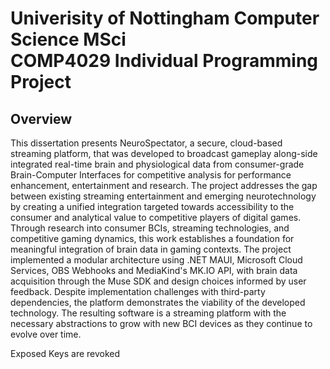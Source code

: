 # Univerisity of Nottingham Computer Science MSci<br>COMP4029 Individual Programming Project
## Overview

This dissertation presents NeuroSpectator, a secure, cloud-based streaming platform, that was developed to broadcast gameplay along-side integrated real-time brain and physiological data from consumer-grade Brain-Computer Interfaces for competitive analysis for performance enhancement, entertainment and research. The project addresses the gap between existing streaming entertainment and emerging neurotechnology by creating a unified integration targeted towards accessibility to the consumer and analytical value to competitive players of digital games. Through research into consumer BCIs, streaming technologies, and competitive gaming dynamics, this work establishes a foundation for meaningful integration of brain data in gaming contexts. The project implemented a modular architecture using .NET MAUI, Microsoft Cloud Services, OBS Webhooks and MediaKind's MK.IO API, with brain data acquisition through the Muse SDK and design choices informed by user feedback. Despite implementation challenges with third-party dependencies, the platform demonstrates the viability of the developed technology. The resulting software is a streaming platform with the necessary abstractions to grow with new BCI devices as they continue to evolve over time.

Exposed Keys are revoked
